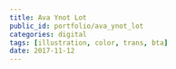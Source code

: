 ```yaml
---
title: Ava Ynot Lot
public_id: portfolio/ava_ynot_lot
categories: digital
tags: [illustration, color, trans, bta]
date: 2017-11-12
---
```

